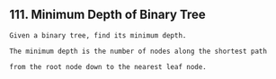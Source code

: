 ## 111\. Minimum Depth of Binary Tree

    Given a binary tree, find its minimum depth.

    The minimum depth is the number of nodes along the shortest path 
    
    from the root node down to the nearest leaf node.
